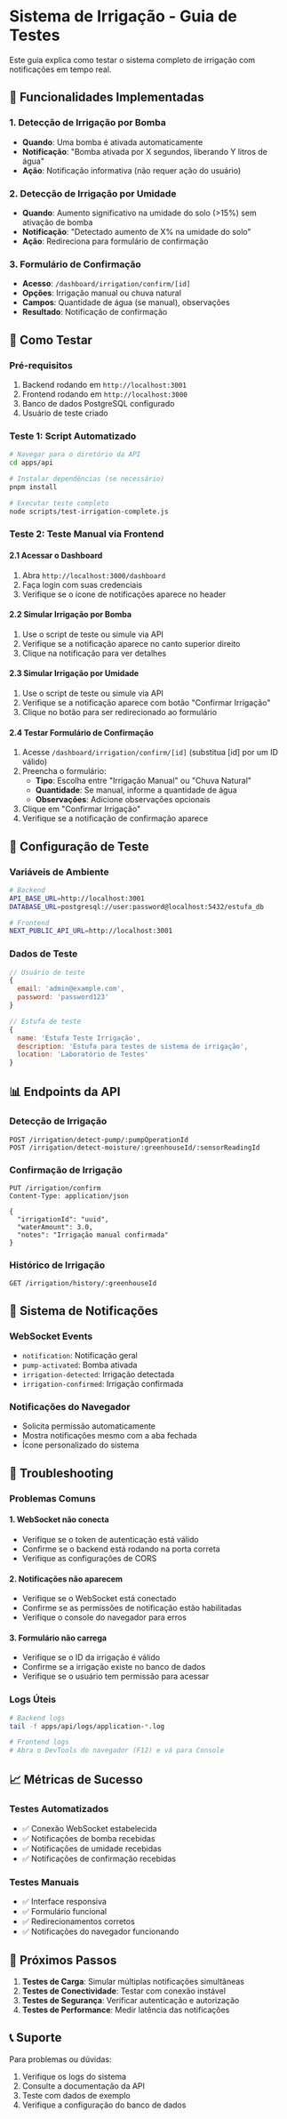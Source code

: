 # Sistema de Irrigação - Guia de Testes

Este guia explica como testar o sistema completo de irrigação com notificações em tempo real.

## 🎯 Funcionalidades Implementadas

### 1. Detecção de Irrigação por Bomba

- **Quando**: Uma bomba é ativada automaticamente
- **Notificação**: "Bomba ativada por X segundos, liberando Y litros de água"
- **Ação**: Notificação informativa (não requer ação do usuário)

### 2. Detecção de Irrigação por Umidade

- **Quando**: Aumento significativo na umidade do solo (>15%) sem ativação de bomba
- **Notificação**: "Detectado aumento de X% na umidade do solo"
- **Ação**: Redireciona para formulário de confirmação

### 3. Formulário de Confirmação

- **Acesso**: `/dashboard/irrigation/confirm/[id]`
- **Opções**: Irrigação manual ou chuva natural
- **Campos**: Quantidade de água (se manual), observações
- **Resultado**: Notificação de confirmação

## 🧪 Como Testar

### Pré-requisitos

1. Backend rodando em `http://localhost:3001`
2. Frontend rodando em `http://localhost:3000`
3. Banco de dados PostgreSQL configurado
4. Usuário de teste criado

### Teste 1: Script Automatizado

```bash
# Navegar para o diretório da API
cd apps/api

# Instalar dependências (se necessário)
pnpm install

# Executar teste completo
node scripts/test-irrigation-complete.js
```

### Teste 2: Teste Manual via Frontend

#### 2.1 Acessar o Dashboard

1. Abra `http://localhost:3000/dashboard`
2. Faça login com suas credenciais
3. Verifique se o ícone de notificações aparece no header

#### 2.2 Simular Irrigação por Bomba

1. Use o script de teste ou simule via API
2. Verifique se a notificação aparece no canto superior direito
3. Clique na notificação para ver detalhes

#### 2.3 Simular Irrigação por Umidade

1. Use o script de teste ou simule via API
2. Verifique se a notificação aparece com botão "Confirmar Irrigação"
3. Clique no botão para ser redirecionado ao formulário

#### 2.4 Testar Formulário de Confirmação

1. Acesse `/dashboard/irrigation/confirm/[id]` (substitua [id] por um ID válido)
2. Preencha o formulário:
   - **Tipo**: Escolha entre "Irrigação Manual" ou "Chuva Natural"
   - **Quantidade**: Se manual, informe a quantidade de água
   - **Observações**: Adicione observações opcionais
3. Clique em "Confirmar Irrigação"
4. Verifique se a notificação de confirmação aparece

## 🔧 Configuração de Teste

### Variáveis de Ambiente

```bash
# Backend
API_BASE_URL=http://localhost:3001
DATABASE_URL=postgresql://user:password@localhost:5432/estufa_db

# Frontend
NEXT_PUBLIC_API_URL=http://localhost:3001
```

### Dados de Teste

```javascript
// Usuário de teste
{
  email: 'admin@example.com',
  password: 'password123'
}

// Estufa de teste
{
  name: 'Estufa Teste Irrigação',
  description: 'Estufa para testes de sistema de irrigação',
  location: 'Laboratório de Testes'
}
```

## 📊 Endpoints da API

### Detecção de Irrigação

```http
POST /irrigation/detect-pump/:pumpOperationId
POST /irrigation/detect-moisture/:greenhouseId/:sensorReadingId
```

### Confirmação de Irrigação

```http
PUT /irrigation/confirm
Content-Type: application/json

{
  "irrigationId": "uuid",
  "waterAmount": 3.0,
  "notes": "Irrigação manual confirmada"
}
```

### Histórico de Irrigação

```http
GET /irrigation/history/:greenhouseId
```

## 🔔 Sistema de Notificações

### WebSocket Events

- `notification`: Notificação geral
- `pump-activated`: Bomba ativada
- `irrigation-detected`: Irrigação detectada
- `irrigation-confirmed`: Irrigação confirmada

### Notificações do Navegador

- Solicita permissão automaticamente
- Mostra notificações mesmo com a aba fechada
- Ícone personalizado do sistema

## 🐛 Troubleshooting

### Problemas Comuns

#### 1. WebSocket não conecta

- Verifique se o token de autenticação está válido
- Confirme se o backend está rodando na porta correta
- Verifique as configurações de CORS

#### 2. Notificações não aparecem

- Verifique se o WebSocket está conectado
- Confirme se as permissões de notificação estão habilitadas
- Verifique o console do navegador para erros

#### 3. Formulário não carrega

- Verifique se o ID da irrigação é válido
- Confirme se a irrigação existe no banco de dados
- Verifique se o usuário tem permissão para acessar

### Logs Úteis

```bash
# Backend logs
tail -f apps/api/logs/application-*.log

# Frontend logs
# Abra o DevTools do navegador (F12) e vá para Console
```

## 📈 Métricas de Sucesso

### Testes Automatizados

- ✅ Conexão WebSocket estabelecida
- ✅ Notificações de bomba recebidas
- ✅ Notificações de umidade recebidas
- ✅ Notificações de confirmação recebidas

### Testes Manuais

- ✅ Interface responsiva
- ✅ Formulário funcional
- ✅ Redirecionamentos corretos
- ✅ Notificações do navegador funcionando

## 🚀 Próximos Passos

1. **Testes de Carga**: Simular múltiplas notificações simultâneas
2. **Testes de Conectividade**: Testar com conexão instável
3. **Testes de Segurança**: Verificar autenticação e autorização
4. **Testes de Performance**: Medir latência das notificações

## 📞 Suporte

Para problemas ou dúvidas:

1. Verifique os logs do sistema
2. Consulte a documentação da API
3. Teste com dados de exemplo
4. Verifique a configuração do banco de dados

